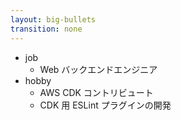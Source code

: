 ```yaml
---
layout: big-bullets
transition: none
---
```


<profile />

* job
  * Web バックエンドエンジニア
* hobby
  * AWS CDK コントリビュート
  * CDK 用 ESLint プラグインの開発
  
<!-- 
自己紹介です。山梨と申します  
株式会社メイツで Web バックエンドエンジニアをしております  
業務でも趣味でもTypeScriptを触ることが多く、趣味の方では、AWS CDK という IaC ツール (インフラをコードで構築するツール) のコントリビュートをしたり、CDK 用の ESLint プラグインを開発したりしています

今回は、そのCDK用ESLintプラグインの開発経験をもとに、ESLintカスタムルールについてお話しします。
-->